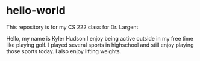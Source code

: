 # hello-world
This repository is for my CS 222 class for Dr. Largent

Hello, my name is Kyler Hudson
I enjoy being active outside in my free time like playing golf. I played several sports in highschool and still enjoy playing those sports today.
I also enjoy lifting weights.
